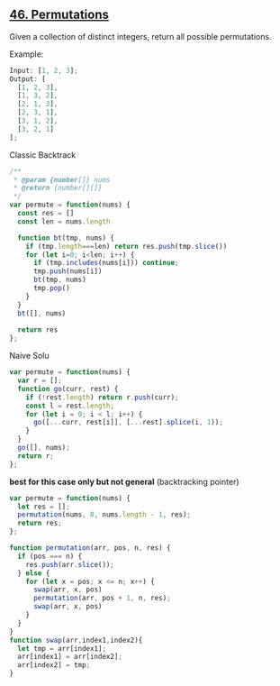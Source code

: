 ## [46. Permutations](https://leetcode.com/problems/permutations/)

Given a collection of distinct integers, return all possible permutations.

Example:

```js
Input: [1, 2, 3];
Output: [
  [1, 2, 3],
  [1, 3, 2],
  [2, 1, 3],
  [2, 3, 1],
  [3, 1, 2],
  [3, 2, 1]
];
```

Classic Backtrack

```js
/**
 * @param {number[]} nums
 * @return {number[][]}
 */
var permute = function(nums) {
  const res = []
  const len = nums.length

  function bt(tmp, nums) {
    if (tmp.length===len) return res.push(tmp.slice())
    for (let i=0; i<len; i++) {
      if (tmp.includes(nums[i])) continue;
      tmp.push(nums[i])
      bt(tmp, nums)
      tmp.pop()
    }
  }
  bt([], nums)
  
  return res
};
```
Naive Solu
```js
var permute = function(nums) {
  var r = [];
  function go(curr, rest) {
    if (!rest.length) return r.push(curr);
    const l = rest.length;
    for (let i = 0; i < l; i++) {
      go([...curr, rest[i]], [...rest].splice(i, 1));
    }
  }
  go([], nums);
  return r;
};
```
**best for this case only but not general** (backtracking pointer)
```js
var permute = function(nums) {
  let res = [];
  permutation(nums, 0, nums.length - 1, res);
  return res;
};

function permutation(arr, pos, n, res) {
  if (pos === n) {
    res.push(arr.slice());
  } else {
    for (let x = pos; x <= n; x++) {
      swap(arr, x, pos)
      permutation(arr, pos + 1, n, res);
      swap(arr, x, pos)
    }
  }
}
function swap(arr,index1,index2){
  let tmp = arr[index1];
  arr[index1] = arr[index2];
  arr[index2] = tmp;
}
```
